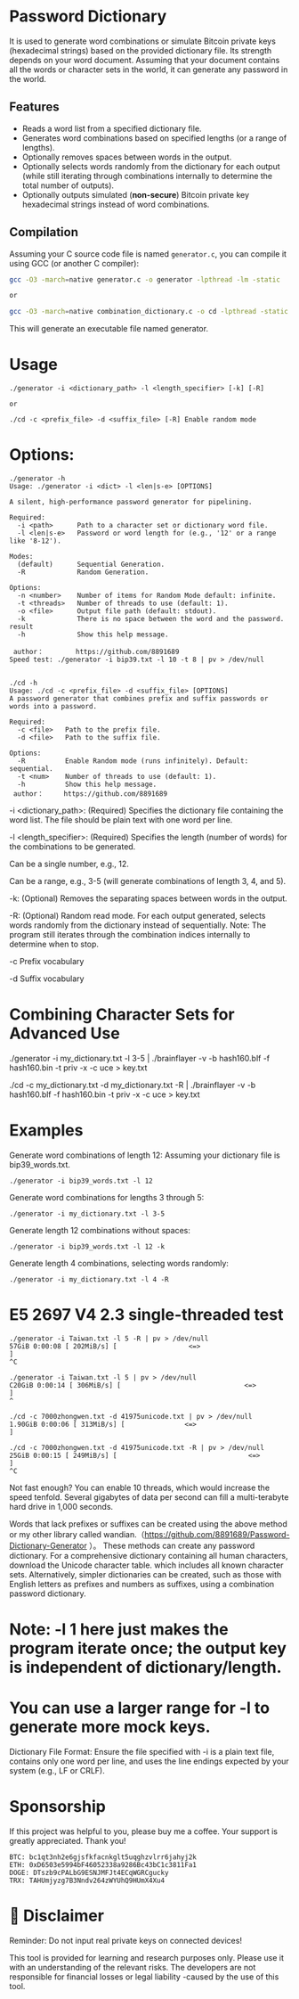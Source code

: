 # Password Dictionary

It is used to generate word combinations or simulate Bitcoin private keys (hexadecimal strings) based on the provided dictionary file. Its strength depends on your word document. Assuming that your document contains all the words or character sets in the world, it can generate any password in the world.

## Features

*   Reads a word list from a specified dictionary file.
*   Generates word combinations based on specified lengths (or a range of lengths).
*   Optionally removes spaces between words in the output.
*   Optionally selects words randomly from the dictionary for each output (while still iterating through combinations internally to determine the total number of outputs).
*   Optionally outputs simulated (**non-secure**) Bitcoin private key hexadecimal strings instead of word combinations.

## Compilation

Assuming your C source code file is named `generator.c`, you can compile it using GCC (or another C compiler):

```bash
gcc -O3 -march=native generator.c -o generator -lpthread -lm -static

or

gcc -O3 -march=native combination_dictionary.c -o cd -lpthread -static

```

This will generate an executable file named generator.

# Usage
```
./generator -i <dictionary_path> -l <length_specifier> [-k] [-R]

or

./cd -c <prefix_file> -d <suffix_file> [-R] Enable random mode
```

# Options:
```
./generator -h
Usage: ./generator -i <dict> -l <len|s-e> [OPTIONS]

A silent, high-performance password generator for pipelining.

Required:
  -i <path>      Path to a character set or dictionary word file.
  -l <len|s-e>   Password or word length for (e.g., '12' or a range like '8-12').

Modes:
  (default)      Sequential Generation.
  -R             Random Generation.

Options:
  -n <number>    Number of items for Random Mode default: infinite.
  -t <threads>   Number of threads to use (default: 1).
  -o <file>      Output file path (default: stdout).
  -k             There is no space between the word and the password. result
  -h             Show this help message.

 author：        https://github.com/8891689
Speed test: ./generator -i bip39.txt -l 10 -t 8 | pv > /dev/null
```
```

./cd -h
Usage: ./cd -c <prefix_file> -d <suffix_file> [OPTIONS]
A password generator that combines prefix and suffix passwords or words into a password.

Required:
  -c <file>   Path to the prefix file.
  -d <file>   Path to the suffix file.

Options:
  -R          Enable Random mode (runs infinitely). Default: sequential.
  -t <num>    Number of threads to use (default: 1).
  -h          Show this help message.
 author：     https://github.com/8891689
```


-i <dictionary_path>: (Required) Specifies the dictionary file containing the word list. The file should be plain text with one word per line.

-l <length_specifier>: (Required) Specifies the length (number of words) for the combinations to be generated.

Can be a single number, e.g., 12.

Can be a range, e.g., 3-5 (will generate combinations of length 3, 4, and 5).

-k: (Optional) Removes the separating spaces between words in the output.

-R: (Optional) Random read mode. For each output generated, selects words randomly from the dictionary instead of sequentially. Note: The program still iterates through the combination indices internally to determine when to stop.


-c Prefix vocabulary

-d Suffix vocabulary

# Combining Character Sets for Advanced Use 

./generator -i my_dictionary.txt -l 3-5 | ./brainflayer -v -b hash160.blf -f hash160.bin -t priv -x -c uce > key.txt

./cd -c my_dictionary.txt -d my_dictionary.txt -R | ./brainflayer -v -b hash160.blf -f hash160.bin -t priv -x -c uce > key.txt

# Examples

Generate word combinations of length 12:
Assuming your dictionary file is bip39_words.txt.
```
./generator -i bip39_words.txt -l 12
```

Generate word combinations for lengths 3 through 5:
```
./generator -i my_dictionary.txt -l 3-5
```

Generate length 12 combinations without spaces:
```
./generator -i bip39_words.txt -l 12 -k
```


Generate length 4 combinations, selecting words randomly:
```
./generator -i my_dictionary.txt -l 4 -R
```

# E5 2697 V4 2.3 single-threaded test

```
./generator -i Taiwan.txt -l 5 -R | pv > /dev/null
57GiB 0:00:08 [ 202MiB/s] [                  <=>                                                                                               ]
^C

./generator -i Taiwan.txt -l 5 | pv > /dev/null
C20GiB 0:00:14 [ 306MiB/s] [                               <=>                                                                                  ]
^

./cd -c 7000zhongwen.txt -d 41975unicode.txt | pv > /dev/null
1.90GiB 0:00:06 [ 313MiB/s] [               <=>                                                                                                  ]

./cd -c 7000zhongwen.txt -d 41975unicode.txt -R | pv > /dev/null
25GiB 0:00:15 [ 249MiB/s] [                                 <=>                                                                                ]
^C

```
Not fast enough? You can enable 10 threads, which would increase the speed tenfold. Several gigabytes of data per second can fill a multi-terabyte hard drive in 1,000 seconds.


Words that lack prefixes or suffixes can be created using the above method or my other library called wandian.（https://github.com/8891689/Password-Dictionary-Generator ）。
These methods can create any password dictionary. For a comprehensive dictionary containing all human characters, download the Unicode character table. which includes all known character sets. Alternatively, simpler dictionaries can be created, such as those with English letters as prefixes and numbers as suffixes, using a combination password dictionary.


# Note: -l 1 here just makes the program iterate once; the output key is independent of dictionary/length.
# You can use a larger range for -l to generate more mock keys.

Dictionary File Format: Ensure the file specified with -i is a plain text file, contains only one word per line, and uses the line endings expected by your system (e.g., LF or CRLF).

# Sponsorship
If this project was helpful to you, please buy me a coffee. Your support is greatly appreciated. Thank you!
```
BTC: bc1qt3nh2e6gjsfkfacnkglt5uqghzvlrr6jahyj2k
ETH: 0xD6503e5994bF46052338a9286Bc43bC1c3811Fa1
DOGE: DTszb9cPALbG9ESNJMFJt4ECqWGRCgucky
TRX: TAHUmjyzg7B3Nndv264zWYUhQ9HUmX4Xu4
```

# 📜 Disclaimer
Reminder: Do not input real private keys on connected devices!

This tool is provided for learning and research purposes only. Please use it with an understanding of the relevant risks. The developers are not responsible for financial losses or legal liability -caused by the use of this tool.

